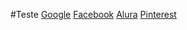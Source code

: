 #Teste
[Google](https://www.google...com/)
[Facebook](https://www.facebook...com/)
[Alura](https://www.alura.com.br/)
[Pinterest](https://br.pinterest.com/)